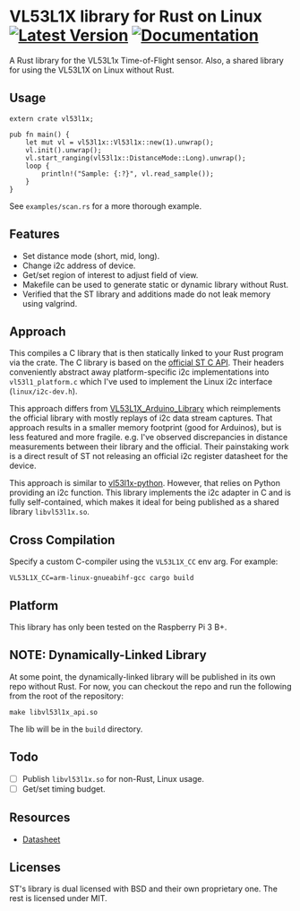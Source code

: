 # VL53L1X library for Rust on Linux [![Latest Version]][crates.io] [![Documentation]][docs.rs]

[Latest Version]: https://img.shields.io/crates/v/vl53l1x.svg
[crates.io]: https://crates.io/crates/vl53l1x
[Documentation]: https://docs.rs/vl53l1x/badge.svg
[docs.rs]: https://docs.rs/vl53l1x

A Rust library for the VL53L1x Time-of-Flight sensor. Also, a shared library
for using the VL53L1X on Linux without Rust.

## Usage

```
extern crate vl53l1x;

pub fn main() {
    let mut vl = vl53l1x::Vl53l1x::new(1).unwrap();
    vl.init().unwrap();
    vl.start_ranging(vl53l1x::DistanceMode::Long).unwrap();
    loop {
        println!("Sample: {:?}", vl.read_sample());
    }
}
```

See `examples/scan.rs` for a more thorough example.

## Features

* Set distance mode (short, mid, long).
* Change i2c address of device.
* Get/set region of interest to adjust field of view.
* Makefile can be used to generate static or dynamic library without Rust.
* Verified that the ST library and additions made do not leak memory using valgrind.

## Approach

This compiles a C library that is then statically linked to your Rust program
via the crate. The C library is based on the [official ST C API](
https://www.st.com/content/st_com/en/products/embedded-software/proximity-sensors-software/stsw-img007.html).
Their headers conveniently abstract away platform-specific i2c implementations
into `vl53l1_platform.c` which I've used to implement the Linux i2c interface
(`linux/i2c-dev.h`).

This approach differs from [VL53L1X_Arduino_Library](https://github.com/sparkfun/SparkFun_VL53L1X_Arduino_Library)
which reimplements the official library with mostly replays of i2c data stream
captures. That approach results in a smaller memory footprint (good for
Arduinos), but is less featured and more fragile. e.g. I've observed discrepancies
in distance measurements between their library and the official. Their painstaking
work is a direct result of ST not releasing an official i2c register datasheet
for the device.

This approach is similar to [vl53l1x-python](https://github.com/pimoroni/vl53l1x-python).
However, that relies on Python providing an i2c function. This library
implements the i2c adapter in C and is fully self-contained, which makes it
ideal for being published as a shared library `libvl53l1x.so`.

## Cross Compilation

Specify a custom C-compiler using the `VL53L1X_CC` env arg. For example:

```VL53L1X_CC=arm-linux-gnueabihf-gcc cargo build```

## Platform

This library has only been tested on the Raspberry Pi 3 B+.

## NOTE: Dynamically-Linked Library

At some point, the dynamically-linked library will be published in its own repo
without Rust. For now, you can checkout the repo and run the following from the
root of the repository:

```
make libvl53l1x_api.so
```

The lib will be in the `build` directory.

## Todo

- [ ] Publish `libvl53l1x.so` for non-Rust, Linux usage.
- [ ] Get/set timing budget.

## Resources

* [Datasheet](https://www.st.com/resource/en/datasheet/vl53l1x.pdf)

## Licenses

ST's library is dual licensed with BSD and their own proprietary one. The
rest is licensed under MIT.
